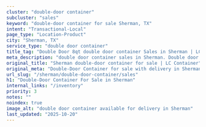 ```yaml
---
cluster: "double-door container"
subcluster: "sales"
keyword: "double-door container for sale Sherman, TX"
intent: "Transactional-Local"
page_type: "Location-Product"
city: "Sherman, TX"
service_type: "double door container"
title_tag: "Double Door 8qt double door container Sales in Sherman | LC Container"
meta_description: "double door container sales in Sherman. Double door containers for easy access. Fast delivery, competitive pricing. Serving double door container area. Quote ID: DN2. Call (214) 524-4168 for your free quote today."
original_title: "Sherman double-door container for sale | LC Container"
original_meta: "Double-Door Container for sale with delivery in Sherman, TX. LC Container — local Since 2003. Get pricing today."
url_slug: "/sherman/double-door-container/sales"
h1: "Double-Door Container For Sale in Sherman"
internal_links: "/inventory"
priority: 3
notes: ""
noindex: true
image_alt: "double door container available for delivery in Sherman"
last_updated: "2025-10-20"
---
```


<!-- TODO: Add unique city/inventory copy, images, and internal links here. -->
